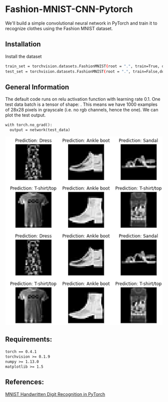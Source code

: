 # Fashion-MNIST-CNN-Pytorch

We'll build a simple convolutional neural network in PyTorch and train it to recognize clothes using the Fashion MNIST dataset.

## Installation

Install the dataset

```bash
train_set = torchvision.datasets.FashionMNIST(root = ".", train=True, download=True, transform=transforms.ToTensor())
test_set = torchvision.datasets.FashionMNIST(root = ".", train=False,download=True, transform=transforms.ToTensor())

```

## General Information

The default code runs on relu activation function with learning rate 0.1. One test data batch is a  tensor of shape: . This means we have 1000 examples of 28x28 pixels in grayscale (i.e. no rgb channels, hence the one). We can plot the test output.
```
with torch.no_grad():
  output = network(test_data)
```

<img src="https://github.com/Anum29/Fashion-MNIST-CNN-Pytorch/blob/main/labeled_output.png">


## Requirements:
```
torch == 0.4.1
torchvision >= 0.1.9
numpy >= 1.13.0
matplotlib >= 1.5
```

## References:

[MNIST Handwritten Digit Recognition in PyTorch](https://nextjournal.com/gkoehler/pytorch-mnist)
